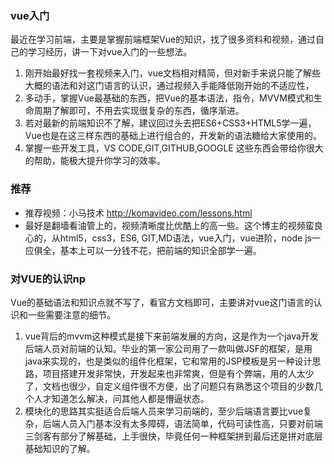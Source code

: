 ### vue入门
最近在学习前端，主要是掌握前端框架Vue的知识，找了很多资料和视频，通过自己的学习经历，讲一下对vue入门的一些想法。
1. 刚开始最好找一套视频来入门，vue文档相对精简，但对新手来说只能了解些大概的语法和对这门语言的认识，通过视频入手能降低刚开始的不适应性，
2. 多动手，掌握Vue最基础的东西，把Vue的基本语法，指令，MVVM模式和生命周期了解即可，不用去实现很复杂的东西，循序渐进。
3. 若对最新的前端知识不了解，建议回过头去把ES6+CSS3+HTML5学一遍，Vue也是在这三样东西的基础上进行组合的，开发新的语法糖给大家使用的。
4. 掌握一些开发工具，VS CODE,GIT,GITHUB,GOOGLE 这些东西会带给你很大的帮助，能极大提升你学习的效率。

### 推荐
- 推荐视频：小马技术 http://komavideo.com/lessons.html 
- 最好是翻墙看油管上的，视频清晰度比优酷上的高一些。这个博主的视频蛮良心的，从html5，css3，ES6, GIT,MD语法，vue入门，vue进阶，node js一应俱全，基本上可以一分钱不花，把前端的知识全部学一遍。

### 对VUE的认识np
Vue的基础语法和知识点就不写了，看官方文档即可，主要讲对vue这门语言的认识和一些需要注意的细节。
1. vue背后的mvvm这种模式是接下来前端发展的方向，这是作为一个java开发后端人员对前端的认知。毕业的第一家公司用了一款叫做JSF的框架，是用java来实现的，也是类似的组件化框架，它和常用的JSP模板是另一种设计思路，项目搭建开发非常快，开发起来也非常爽，但是有个弊端，用的人太少了，文档也很少，自定义组件很不方便，出了问题只有熟悉这个项目的少数几个人才知道怎么解决，问其他人都是懵逼状态。
2. 模块化的思路其实挺适合后端人员来学习前端的，至少后端语言要比vue复杂，后端人员入门基本没有太多障碍，语法简单，代码可读性高，只要对前端三剑客有部分了解基础，上手很快，毕竟任何一种框架拼到最后还是拼对底层基础知识的了解。








